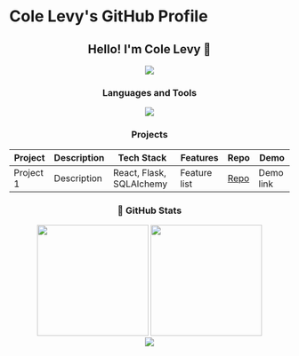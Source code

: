 <!--
**colelevy08/colelevy08** is a ✨ _special_ ✨ repository because its `README.md` (this file) appears on your GitHub profile.

Here are some ideas to get you started:

- 🔭 I’m currently working on ...
- 🌱 I’m currently learning ...
- 👯 I’m looking to collaborate on ...
- 🤔 I’m looking for help with ...
- 💬 Ask me about ...
- 📫 How to reach me: ...
- 😄 Pronouns: ...
- ⚡ Fun fact: ...
-->

<!-- README.md -->

# Cole Levy's GitHub Profile

<!-- Header Section -->
<div align="center">
  <h2>Hello! I'm Cole Levy 👋</h2>
</div>

<!-- Social Media Badges -->
<div align="center">
  <a href="https://www.linkedin.com/in/your-linkedin-profile/" target="_blank">
    <img src="https://img.shields.io/badge/LinkedIn-0077B5?style=for-the-badge&logo=linkedin&logoColor=white" />
  </a>
  <!-- Add more badges here -->
</div>

<!-- Skills Section -->
<div align="center">
  <h3>Languages and Tools</h3>
  <img src="https://skillicons.dev/icons?i=js,html,css,github,python,flask,react,sqlalchemy" />
</div>

<!-- Projects Section -->
<h3 align="center">Projects</h3>

<!-- Project Table -->
<table class="tg">
  <thead>
    <tr>
      <th>Project</th>
      <th>Description</th>
      <th>Tech Stack</th>
      <th>Features</th>
      <th>Repo</th>
      <th>Demo</th>
    </tr>
  </thead>
  <tbody>
    <!-- Add your projects here -->
    <tr>
      <td>Project 1</td>
      <td>Description</td>
      <td>React, Flask, SQLAlchemy</td>
      <td>Feature list</td>
      <td><a href="https://github.com/your-repo-link">Repo</a></td>
      <td>Demo link</td>
    </tr>
  </tbody>
</table>

<!-- GitHub Stats -->
<h3 align="center">📍 GitHub Stats</h3>
<div align="center">
  <img src="https://github-readme-stats.vercel.app/api?username=colelevy08&show_icons=true&theme=nightowl" height="200px"/>
  <img src="https://github-readme-stats.vercel.app/api/top-langs/?username=colelevy08&layout=compact&theme=nightowl" height="200px"/>
</div>

<!-- Profile Views -->
<div align="center">
  <img src="https://komarev.com/ghpvc/?username=colelevy08&color=blueviolet" />
</div>
